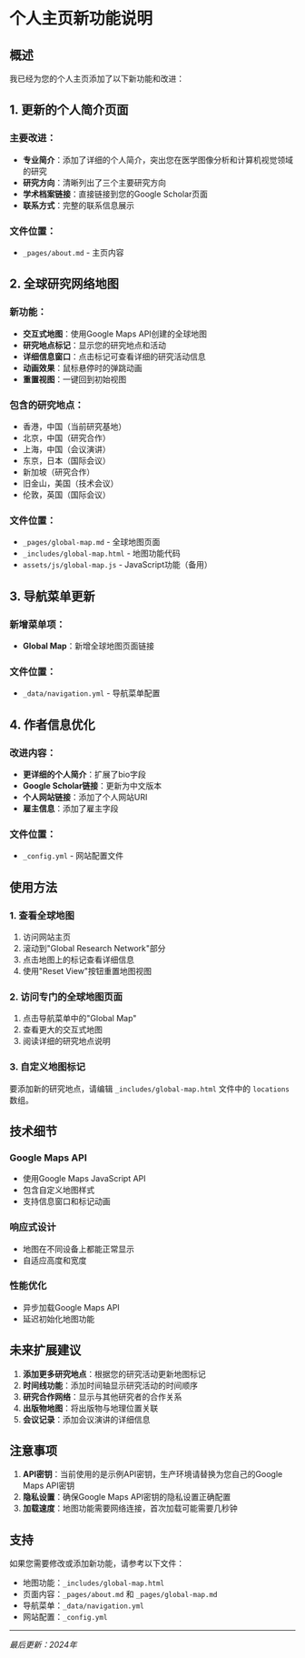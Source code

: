 # 个人主页新功能说明

## 概述

我已经为您的个人主页添加了以下新功能和改进：

## 1. 更新的个人简介页面

### 主要改进：
- **专业简介**：添加了详细的个人简介，突出您在医学图像分析和计算机视觉领域的研究
- **研究方向**：清晰列出了三个主要研究方向
- **学术档案链接**：直接链接到您的Google Scholar页面
- **联系方式**：完整的联系信息展示

### 文件位置：
- `_pages/about.md` - 主页内容

## 2. 全球研究网络地图

### 新功能：
- **交互式地图**：使用Google Maps API创建的全球地图
- **研究地点标记**：显示您的研究地点和活动
- **详细信息窗口**：点击标记可查看详细的研究活动信息
- **动画效果**：鼠标悬停时的弹跳动画
- **重置视图**：一键回到初始视图

### 包含的研究地点：
- 香港，中国（当前研究基地）
- 北京，中国（研究合作）
- 上海，中国（会议演讲）
- 东京，日本（国际会议）
- 新加坡（研究合作）
- 旧金山，美国（技术会议）
- 伦敦，英国（国际会议）

### 文件位置：
- `_pages/global-map.md` - 全球地图页面
- `_includes/global-map.html` - 地图功能代码
- `assets/js/global-map.js` - JavaScript功能（备用）

## 3. 导航菜单更新

### 新增菜单项：
- **Global Map**：新增全球地图页面链接

### 文件位置：
- `_data/navigation.yml` - 导航菜单配置

## 4. 作者信息优化

### 改进内容：
- **更详细的个人简介**：扩展了bio字段
- **Google Scholar链接**：更新为中文版本
- **个人网站链接**：添加了个人网站URI
- **雇主信息**：添加了雇主字段

### 文件位置：
- `_config.yml` - 网站配置文件

## 使用方法

### 1. 查看全球地图
1. 访问网站主页
2. 滚动到"Global Research Network"部分
3. 点击地图上的标记查看详细信息
4. 使用"Reset View"按钮重置地图视图

### 2. 访问专门的全球地图页面
1. 点击导航菜单中的"Global Map"
2. 查看更大的交互式地图
3. 阅读详细的研究地点说明

### 3. 自定义地图标记
要添加新的研究地点，请编辑 `_includes/global-map.html` 文件中的 `locations` 数组。

## 技术细节

### Google Maps API
- 使用Google Maps JavaScript API
- 包含自定义地图样式
- 支持信息窗口和标记动画

### 响应式设计
- 地图在不同设备上都能正常显示
- 自适应高度和宽度

### 性能优化
- 异步加载Google Maps API
- 延迟初始化地图功能

## 未来扩展建议

1. **添加更多研究地点**：根据您的研究活动更新地图标记
2. **时间线功能**：添加时间轴显示研究活动的时间顺序
3. **研究合作网络**：显示与其他研究者的合作关系
4. **出版物地图**：将出版物与地理位置关联
5. **会议记录**：添加会议演讲的详细信息

## 注意事项

1. **API密钥**：当前使用的是示例API密钥，生产环境请替换为您自己的Google Maps API密钥
2. **隐私设置**：确保Google Maps API密钥的隐私设置正确配置
3. **加载速度**：地图功能需要网络连接，首次加载可能需要几秒钟

## 支持

如果您需要修改或添加新功能，请参考以下文件：
- 地图功能：`_includes/global-map.html`
- 页面内容：`_pages/about.md` 和 `_pages/global-map.md`
- 导航菜单：`_data/navigation.yml`
- 网站配置：`_config.yml`

---

*最后更新：2024年*